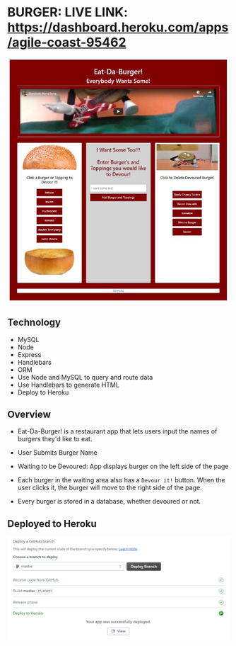 # BURGER: LIVE LINK: https://dashboard.heroku.com/apps/agile-coast-95462


![](https://github.com/leeretk/burger/blob/master/public/assets/img/appImage.JPG)

## Technology

* MySQL
* Node
* Express
* Handlebars
* ORM
* Use Node and MySQL to query and route data
* Use Handlebars to generate  HTML
* Deploy to Heroku

## Overview

* Eat-Da-Burger! is a restaurant app that lets users input the names of burgers they'd like to eat.

* User Submits Burger Name
* Waiting to be Devoured: App displays burger on the left side of the page
* Each burger in the waiting area also has a `Devour it!` button. When the user clicks it, the burger will move to the right side of the page.
* Every burger is stored in a database, whether devoured or not.

## Deployed to Heroku 
![](https://github.com/leeretk/burger/blob/master/public/assets/img/herokuDeployed.JPG)
